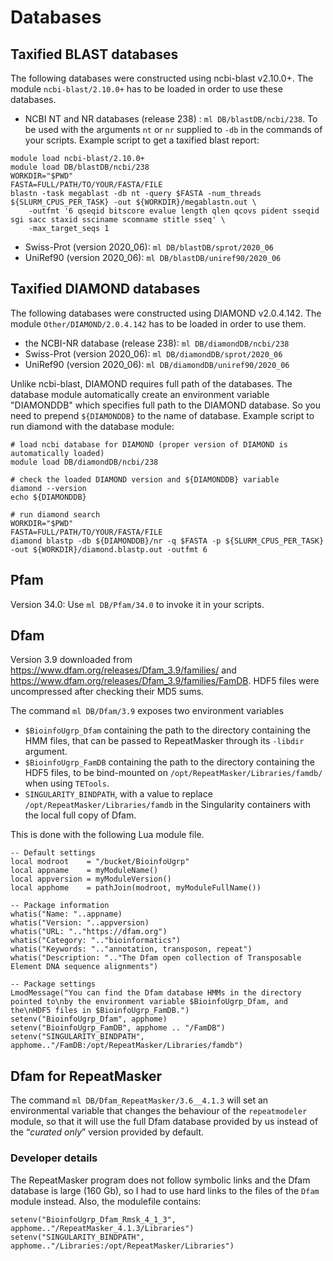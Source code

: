 # Databases

## Taxified BLAST databases
The following databases were constructed using ncbi-blast v2.10.0+. The module `ncbi-blast/2.10.0+` has to be loaded in order to use these databases.
- NCBI NT and NR databases (release 238) : `ml DB/blastDB/ncbi/238`. To be used with the arguments `nt` or `nr` supplied to `-db` in the commands of your scripts. Example script to get a taxified blast report:
```
module load ncbi-blast/2.10.0+
module load DB/blastDB/ncbi/238
WORKDIR="$PWD"
FASTA=FULL/PATH/TO/YOUR/FASTA/FILE
blastn -task megablast -db nt -query $FASTA -num_threads ${SLURM_CPUS_PER_TASK} -out ${WORKDIR}/megablastn.out \
	-outfmt '6 qseqid bitscore evalue length qlen qcovs pident sseqid sgi sacc staxid ssciname scomname stitle sseq' \
	-max_target_seqs 1
```
- Swiss-Prot (version 2020_06): `ml DB/blastDB/sprot/2020_06`
- UniRef90 (version 2020_06): `ml DB/blastDB/uniref90/2020_06`

## Taxified DIAMOND databases
The following databases were constructed using DIAMOND v2.0.4.142. The module `Other/DIAMOND/2.0.4.142` has to be loaded in order to use them.
- the NCBI-NR database (release 238): `ml DB/diamondDB/ncbi/238`
- Swiss-Prot (version 2020_06): `ml DB/diamondDB/sprot/2020_06`
- UniRef90 (version 2020_06): `ml DB/diamondDB/uniref90/2020_06`

Unlike ncbi-blast, DIAMOND requires full path of the databases. The database module automatically create an environment variable "DIAMONDDB" which specifies full path to the DIAMOND database. So you need to prepend `${DIAMONDDB}` to the name of database. 
Example script to run diamond with the database module:
```
# load ncbi database for DIAMOND (proper version of DIAMOND is automatically loaded)
module load DB/diamondDB/ncbi/238

# check the loaded DIAMOND version and ${DIAMONDDB} variable
diamond --version
echo ${DIAMONDDB}

# run diamond search
WORKDIR="$PWD"
FASTA=FULL/PATH/TO/YOUR/FASTA/FILE
diamond blastp -db ${DIAMONDDB}/nr -q $FASTA -p ${SLURM_CPUS_PER_TASK} -out ${WORKDIR}/diamond.blastp.out -outfmt 6
```

## Pfam

Version 34.0:  Use `ml DB/Pfam/34.0` to invoke it in your scripts.

## Dfam

Version 3.9 downloaded from <https://www.dfam.org/releases/Dfam_3.9/families/> and <https://www.dfam.org/releases/Dfam_3.9/families/FamDB>.  HDF5 files were uncompressed after checking their MD5 sums.

The command `ml DB/Dfam/3.9` exposes two environment variables
 - `$BioinfoUgrp_Dfam` containing the path to the directory containing the HMM files, that can be passed to RepeatMasker through its `-libdir` argument.
 - `$BioinfoUgrp_FamDB` containing the path to the directory containing the HDF5 files, to be bind-mounted on `/opt/RepeatMasker/Libraries/famdb/` when using `TETools`.
 - `SINGULARITY_BINDPATH`, with a value to replace `/opt/RepeatMasker/Libraries/famdb` in the Singularity containers with the local full copy of Dfam.

This is done with the following Lua module file.

```
-- Default settings
local modroot    = "/bucket/BioinfoUgrp"
local appname    = myModuleName()
local appversion = myModuleVersion()
local apphome    = pathJoin(modroot, myModuleFullName())

-- Package information
whatis("Name: "..appname)
whatis("Version: "..appversion)
whatis("URL: ".."https://dfam.org")
whatis("Category: ".."bioinformatics")
whatis("Keywords: ".."annotation, transposon, repeat")
whatis("Description: ".."The Dfam open collection of Transposable Element DNA sequence alignments")

-- Package settings
LmodMessage("You can find the Dfam database HMMs in the directory pointed to\nby the environment variable $BioinfoUgrp_Dfam, and the\nHDF5 files in $BioinfoUgrp_FamDB.")
setenv("BioinfoUgrp_Dfam", apphome)
setenv("BioinfoUgrp_FamDB", apphome .. "/FamDB")
setenv("SINGULARITY_BINDPATH", apphome.."/FamDB:/opt/RepeatMasker/Libraries/famdb")
```

## Dfam for RepeatMasker

The command `ml DB/Dfam_RepeatMasker/3.6__4.1.3` will set an environmental variable that changes the behaviour of the `repeatmodeler` module, so that it will use the full Dfam database provided by us instead of the “_curated only_” version provided by default.

### Developer details

The RepeatMasker program does not follow symbolic links and the Dfam database is large (160 Gb), so I had to use hard links to the files of the `Dfam` module instead.  Also, the modulefile contains:

```
setenv("BioinfoUgrp_Dfam_Rmsk_4_1_3", apphome.."/RepeatMasker_4.1.3/Libraries")
setenv("SINGULARITY_BINDPATH", apphome.."/Libraries:/opt/RepeatMasker/Libraries")
```
